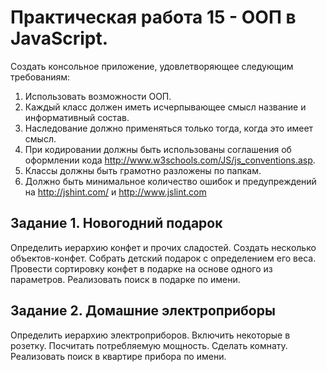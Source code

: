 # Практическая работа 15 - ООП в JavaScript.

Создать консольное приложение, удовлетворяющее следующим требованиям:

1. Использовать возможности ООП.
1. Каждый класс должен иметь исчерпывающее смысл название и информативный состав.
1. Наследование должно применяться только тогда, когда это имеет смысл.
1. При кодировании должны быть использованы соглашения об оформлении кода http://www.w3schools.com/JS/js_conventions.asp.
1. Классы должны быть грамотно разложены по папкам.
1. Должно быть минимальное количество ошибок и предупреждений на http://jshint.com/ и http://www.jslint.com

## Задание 1. Новогодний подарок

Определить иерархию конфет и прочих сладостей. Создать несколько объектов-конфет. Собрать детский подарок с определением его веса. Провести сортировку конфет в подарке на основе одного из параметров. Реализовать поиск в подарке по имени.

## Задание 2. Домашние электроприборы

Определить иерархию электроприборов. Включить некоторые в розетку. Посчитать потребляемую мощность. Сделать комнату. Реализовать поиск в квартире прибора по имени.
